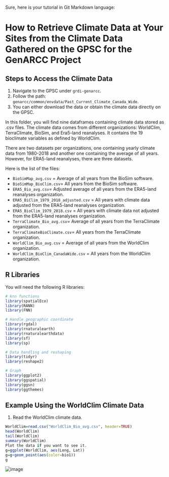 Sure, here is your tutorial in Git Markdown language:

# How to Retrieve Climate Data at Your Sites from the Climate Data Gathered on the GPSC for the GenARCC Project

## Steps to Access the Climate Data

1. Navigate to the GPSC under `grdi-genarcc`.
2. Follow the path: `genarcc/common/envdata/Past_Current_Climate_Canada_Wide`.
3. You can either download the data or obtain the climate data directly on the GPSC.

In this folder, you will find nine dataframes containing climate data stored as .csv files. The climate data comes from different organizations: WorldClim, TerraClimate, BioSim, and Era5-land reanalyses. It contains the 19 bioclimate variables as defined by WorldClim. 

There are two datasets per organizations, one containing yearly climate data from 1980-2018 and another one containing the average of all years. However, for ERA5-land reanalyses, there are three datasets. 

Here is the list of the files:

- `BioSimMap_avg.csv` = Average of all years from the BioSim software.
- `BioSimMap_BioClim.csv`= All years from the BioSim software.
- `ERA5_Bio_avg.csv`= Adjusted average of all years from the ERA5-land reanalyses organization.
- `ERA5_BiClim_1979_2018_adjusted.csv` = All years with climate data adjusted from the ERA5-land reanalyses organization.
- `ERA5_BioClim_1979_2018.csv` = All years with climate data not adjusted from the ERA5-land reanalyses organization.
- `TerraClimate_Bio_avg.csv`= Average of all years from the TerraClimate organization.
- `TerraClimateBioClimate.csv`= All years from the TerraClimate organization.
- `WorldClim_Bio_avg.csv` = Average of all years from the WorldClim organization.
- `WorldClim_BioClim_CanadaWide.csv` = All years from the WorldClim organization.

## R Libraries

You will need the following R libraries:

```R
# knn functions
library(spatialEco)
library(RANN)
library(FNN)

# Handle geographic coordinate
library(rgdal)
library(rnaturalearth)
library(rnaturalearthdata)
library(sf)
library(sp)

# Data handling and reshaping
library(tidyr)
library(reshape2)

# Graph
library(ggplot2)
library(ggspatial)
library(ggsn)
library(ggthemes)
```

## Example Using the WorldClim Climate Data

1. Read the WorldClim climate data.

```R
WorldClim=read.csv("WorldClim_Bio_avg.csv", header=TRUE)
head(WorldClim)
tail(WorldClim)
summary(WorldClim)
Plot the data if you want to see it.
g=ggplot(WorldClim, aes(Long, Lat))
g=g+geom_point(aes(color=bio1))
g
```
![image](https://github.com/GRDI-GenARCC/tutorials-and-workshops/assets/33424749/a8d0942c-852d-47c8-a276-85ac56d77d78)

